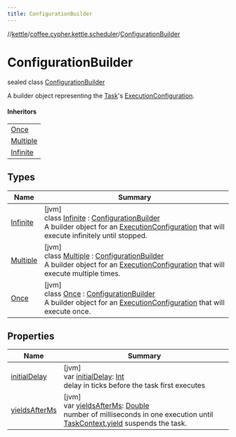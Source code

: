 ```yaml
---
title: ConfigurationBuilder
---
```

//[kettle](../../../index.html)/[coffee.cypher.kettle.scheduler](../index.html)/[ConfigurationBuilder](index.html)



# ConfigurationBuilder

sealed class [ConfigurationBuilder](index.html)

A builder object representing the [Task](../-task/index.html)'s [ExecutionConfiguration](../-execution-configuration/index.html).



#### Inheritors


| |
|---|
| [Once](-once/index.html) |
| [Multiple](-multiple/index.html) |
| [Infinite](-infinite/index.html) |


## Types


| Name | Summary |
|---|---|
| [Infinite](-infinite/index.html) | [jvm]<br>class [Infinite](-infinite/index.html) : [ConfigurationBuilder](index.html)<br>A builder object for an [ExecutionConfiguration](../-execution-configuration/index.html) that will execute infinitely until stopped. |
| [Multiple](-multiple/index.html) | [jvm]<br>class [Multiple](-multiple/index.html) : [ConfigurationBuilder](index.html)<br>A builder object for an [ExecutionConfiguration](../-execution-configuration/index.html) that will execute multiple times. |
| [Once](-once/index.html) | [jvm]<br>class [Once](-once/index.html) : [ConfigurationBuilder](index.html)<br>A builder object for an [ExecutionConfiguration](../-execution-configuration/index.html) that will execute once. |


## Properties


| Name | Summary |
|---|---|
| [initialDelay](initial-delay.html) | [jvm]<br>var [initialDelay](initial-delay.html): [Int](https://kotlinlang.org/api/latest/jvm/stdlib/kotlin/-int/index.html)<br>delay in ticks before the task first executes |
| [yieldsAfterMs](yields-after-ms.html) | [jvm]<br>var [yieldsAfterMs](yields-after-ms.html): [Double](https://kotlinlang.org/api/latest/jvm/stdlib/kotlin/-double/index.html)<br>number of milliseconds in one execution until [TaskContext.yield](../-task-context/yield.html) suspends the task. |

